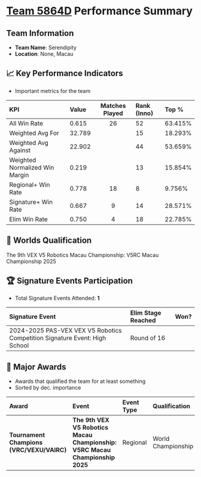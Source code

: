 # [Team 5864D](https://https://www.robotevents.com/teams/V5RC/5864D) Performance Summary

##  Team Information
- **Team Name**: Serendipity
- **Location**: None, Macau

## 📈 Key Performance Indicators
- Important metrics for the team

| KPI | Value | Matches Played | Rank (Inno) | Top % |
|:---|:-----|:--------------:|:----|:-----|
| All Win Rate | 0.615 | 26 | 52 | 63.415% |
| Weighted Avg For | 32.789 |  | 15 | 18.293% |
| Weighted Avg Against | 22.902 |  | 44 | 53.659% |
| Weighted Normalized Win Margin | 0.219 |  | 13 | 15.854% |
| Regional+ Win Rate | 0.778 | 18 | 8 | 9.756% |
| Signature+ Win Rate | 0.667 | 9 | 14 | 28.571% |
| Elim Win Rate | 0.750 | 4 | 18 | 22.785% |


## 🎯 Worlds Qualification
The 9th VEX V5 Robotics Macau Championship: V5RC Macau Championship 2025

## 🏆 Signature Events Participation
- Total Signature Events Attended: **1**

| Signature Event | Elim Stage Reached | Won? |
|:----------------|:-------------------|:----|
| 2024-2025 PAS-VEX VEX V5 Robotics Competition Signature Event: High School | Round of 16 |  |


## 🥇 Major Awards
- Awards that qualified the team for at least something
- Sorted by dec. importance

| Award | Event | Event Type | Qualification |
|:------|:------|:-----------|:--------------|
| **Tournament Champions (VRC/VEXU/VAIRC)** | **The 9th VEX V5 Robotics Macau Championship: V5RC Macau Championship 2025** | Regional | World Championship |

